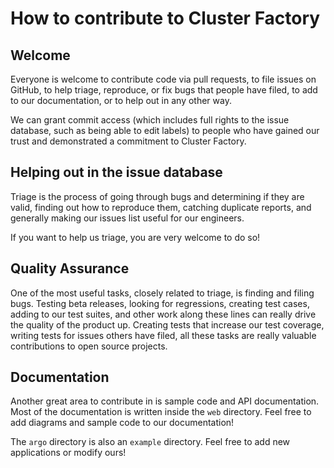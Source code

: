 # How to contribute to Cluster Factory

## Welcome

Everyone is welcome to contribute code via pull requests, to file issues on
GitHub, to help triage, reproduce, or fix bugs that people have filed, to add to
our documentation, or to help out in any other way.

We can grant commit access (which includes full rights to the issue database, such as being able to edit labels) to people who have gained our trust and demonstrated a commitment to Cluster Factory.

## Helping out in the issue database

Triage is the process of going through bugs and determining if they are valid, finding out how to reproduce them, catching duplicate reports, and generally making our issues list useful for our engineers.

If you want to help us triage, you are very welcome to do so!

## Quality Assurance

One of the most useful tasks, closely related to triage, is finding and filing bugs. Testing beta releases, looking for regressions, creating test cases, adding to our test suites, and other work along these lines can really drive the quality of the product up. Creating tests that increase our test coverage, writing tests for issues others have filed, all these tasks are really valuable contributions to open source projects.

## Documentation

Another great area to contribute in is sample code and API documentation. Most
of the documentation is written inside the `web` directory. Feel free to add diagrams and sample code to our documentation!

The `argo` directory is also an `example` directory. Feel free to add new applications or modify ours!
